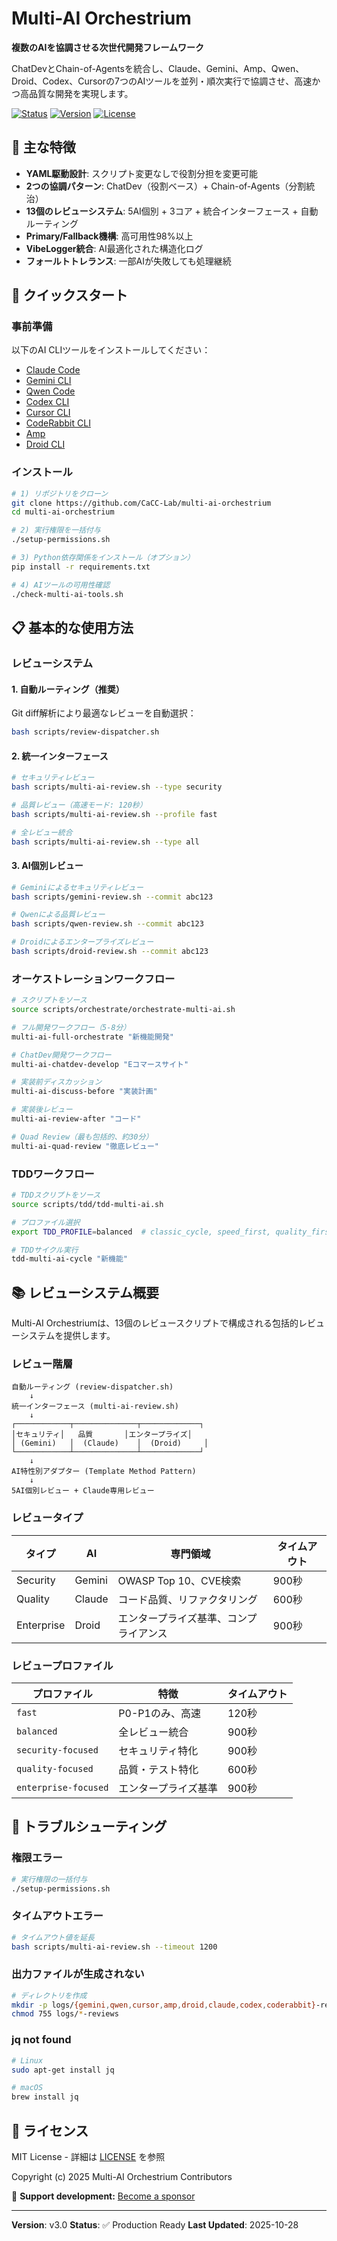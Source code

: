 # Multi-AI Orchestrium

**複数のAIを協調させる次世代開発フレームワーク**

ChatDevとChain-of-Agentsを統合し、Claude、Gemini、Amp、Qwen、Droid、Codex、Cursorの7つのAIツールを並列・順次実行で協調させ、高速かつ高品質な開発を実現します。

[![Status](https://img.shields.io/badge/Status-Production%20Ready-brightgreen)]()
[![Version](https://img.shields.io/badge/Version-v3.0-blue)]()
[![License](https://img.shields.io/badge/License-MIT-yellow.svg)](LICENSE)

## 🌟 主な特徴

- **YAML駆動設計**: スクリプト変更なしで役割分担を変更可能
- **2つの協調パターン**: ChatDev（役割ベース）+ Chain-of-Agents（分割統治）
- **13個のレビューシステム**: 5AI個別 + 3コア + 統合インターフェース + 自動ルーティング
- **Primary/Fallback機構**: 高可用性98%以上
- **VibeLogger統合**: AI最適化された構造化ログ
- **フォールトトレランス**: 一部AIが失敗しても処理継続

## 🚀 クイックスタート

### 事前準備

以下のAI CLIツールをインストールしてください：

- [Claude Code](https://docs.claude.com/ja/docs/claude-code/overview)
- [Gemini CLI](https://github.com/google-gemini/gemini-cli)
- [Qwen Code](https://github.com/QwenLM/qwen-code)
- [Codex CLI](https://developers.openai.com/codex/cli/)
- [Cursor CLI](https://cursor.com/ja/docs/cli/overview)
- [CodeRabbit CLI](https://www.coderabbit.ai/ja/cli)
- [Amp](https://ampcode.com/manual)
- [Droid CLI](https://docs.factory.ai/cli/getting-started/quickstart)

### インストール

```bash
# 1) リポジトリをクローン
git clone https://github.com/CaCC-Lab/multi-ai-orchestrium
cd multi-ai-orchestrium

# 2) 実行権限を一括付与
./setup-permissions.sh

# 3) Python依存関係をインストール（オプション）
pip install -r requirements.txt

# 4) AIツールの可用性確認
./check-multi-ai-tools.sh
```

## 📋 基本的な使用方法

### レビューシステム

#### 1. 自動ルーティング（推奨）

Git diff解析により最適なレビューを自動選択：

```bash
bash scripts/review-dispatcher.sh
```

#### 2. 統一インターフェース

```bash
# セキュリティレビュー
bash scripts/multi-ai-review.sh --type security

# 品質レビュー（高速モード: 120秒）
bash scripts/multi-ai-review.sh --profile fast

# 全レビュー統合
bash scripts/multi-ai-review.sh --type all
```

#### 3. AI個別レビュー

```bash
# Geminiによるセキュリティレビュー
bash scripts/gemini-review.sh --commit abc123

# Qwenによる品質レビュー
bash scripts/qwen-review.sh --commit abc123

# Droidによるエンタープライズレビュー
bash scripts/droid-review.sh --commit abc123
```

### オーケストレーションワークフロー

```bash
# スクリプトをソース
source scripts/orchestrate/orchestrate-multi-ai.sh

# フル開発ワークフロー（5-8分）
multi-ai-full-orchestrate "新機能開発"

# ChatDev開発ワークフロー
multi-ai-chatdev-develop "Eコマースサイト"

# 実装前ディスカッション
multi-ai-discuss-before "実装計画"

# 実装後レビュー
multi-ai-review-after "コード"

# Quad Review（最も包括的、約30分）
multi-ai-quad-review "徹底レビュー"
```

### TDDワークフロー

```bash
# TDDスクリプトをソース
source scripts/tdd/tdd-multi-ai.sh

# プロファイル選択
export TDD_PROFILE=balanced  # classic_cycle, speed_first, quality_first

# TDDサイクル実行
tdd-multi-ai-cycle "新機能"
```

## 📚 レビューシステム概要

Multi-AI Orchestriumは、13個のレビュースクリプトで構成される包括的レビューシステムを提供します。

### レビュー階層

```
自動ルーティング (review-dispatcher.sh)
    ↓
統一インターフェース (multi-ai-review.sh)
    ↓
┌────────────┬──────────────┬─────────────┐
│セキュリティ│   品質       │エンタープライズ│
│ (Gemini)   │  (Claude)    │  (Droid)     │
└────────────┴──────────────┴─────────────┘
    ↓
AI特性別アダプター (Template Method Pattern)
    ↓
5AI個別レビュー + Claude専用レビュー
```

### レビュータイプ

| タイプ | AI | 専門領域 | タイムアウト |
|--------|-----|---------|------------|
| Security | Gemini | OWASP Top 10、CVE検索 | 900秒 |
| Quality | Claude | コード品質、リファクタリング | 600秒 |
| Enterprise | Droid | エンタープライズ基準、コンプライアンス | 900秒 |

### レビュープロファイル

| プロファイル | 特徴 | タイムアウト |
|-------------|------|------------|
| `fast` | P0-P1のみ、高速 | 120秒 |
| `balanced` | 全レビュー統合 | 900秒 |
| `security-focused` | セキュリティ特化 | 900秒 |
| `quality-focused` | 品質・テスト特化 | 600秒 |
| `enterprise-focused` | エンタープライズ基準 | 900秒 |

## 🔧 トラブルシューティング

### 権限エラー

```bash
# 実行権限の一括付与
./setup-permissions.sh
```

### タイムアウトエラー

```bash
# タイムアウト値を延長
bash scripts/multi-ai-review.sh --timeout 1200
```

### 出力ファイルが生成されない

```bash
# ディレクトリを作成
mkdir -p logs/{gemini,qwen,cursor,amp,droid,claude,codex,coderabbit}-reviews
chmod 755 logs/*-reviews
```

### jq not found

```bash
# Linux
sudo apt-get install jq

# macOS
brew install jq
```

## 📄 ライセンス

MIT License - 詳細は [LICENSE](LICENSE) を参照

Copyright (c) 2025 Multi-AI Orchestrium Contributors

💖 **Support development:** [Become a sponsor](https://github.com/sponsors/CaCC-Lab)

---

**Version**: v3.0
**Status**: ✅ Production Ready
**Last Updated**: 2025-10-28
